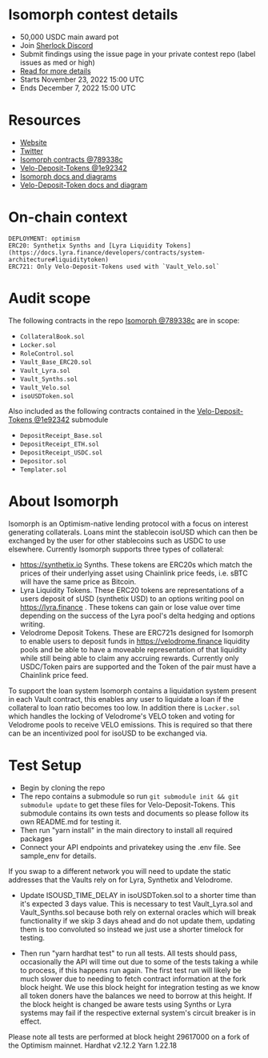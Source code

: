 # Isomorph contest details

- 50,000 USDC main award pot
- Join [Sherlock Discord](https://discord.gg/MABEWyASkp)
- Submit findings using the issue page in your private contest repo (label issues as med or high)
- [Read for more details](https://docs.sherlock.xyz/audits/watsons)
- Starts November 23, 2022 15:00 UTC
- Ends December 7, 2022 15:00 UTC

# Resources

- [Website](https://isomorph.loans/)
- [Twitter](https://twitter.com/IsomorphLoans)
- [Isomorph contracts @789338c](https://github.com/kree-dotcom/isomorph/tree/789338c8979ab75b8187781a2500908bb26dcdea)
- [Velo-Deposit-Tokens @1e92342](https://github.com/kree-dotcom/Velo-Deposit-Tokens/tree/1e9234236a8ff708d67343bc54f93af5bb584e06)
- [Isomorph docs and diagrams](https://github.com/kree-dotcom/isomorph/docs)
- [Velo-Deposit-Token docs and diagram](https://github.com/kree-dotcom/Velo-Deposit-Tokens/tree/1e9234236a8ff708d67343bc54f93af5bb584e06/docs)

# On-chain context

```
DEPLOYMENT: optimism
ERC20: Synthetix Synths and [Lyra Liquidity Tokens](https://docs.lyra.finance/developers/contracts/system-architecture#liquiditytoken)
ERC721: Only Velo-Deposit-Tokens used with `Vault_Velo.sol`
```

# Audit scope
The following contracts in the repo [Isomorph @789338c](https://github.com/kree-dotcom/isomorph/tree/789338c8979ab75b8187781a2500908bb26dcdea) are in scope:

- `CollateralBook.sol`
- `Locker.sol`
- `RoleControl.sol`
- `Vault_Base_ERC20.sol`
- `Vault_Lyra.sol`
- `Vault_Synths.sol`
- `Vault_Velo.sol`
- `isoUSDToken.sol`

Also included as the following contracts contained in the [Velo-Deposit-Tokens @1e92342](https://github.com/kree-dotcom/Velo-Deposit-Tokens/tree/1e9234236a8ff708d67343bc54f93af5bb584e06) submodule

- `DepositReceipt_Base.sol`
- `DepositReceipt_ETH.sol`
- `DepositReceipt_USDC.sol`
- `Depositor.sol`
- `Templater.sol`


# About Isomorph

Isomorph is an Optimism-native lending protocol with a focus on interest generating collaterals. Loans mint the stablecoin isoUSD which can then be exchanged by the user for other stablecoins such as USDC to use elsewhere. 
Currently Isomorph supports three types of collateral:
- https://synthetix.io Synths. These tokens are ERC20s which match the prices of their underlying asset using Chainlink price feeds, i.e. sBTC will have the same price as Bitcoin. 
- Lyra Liquidity Tokens. These ERC20 tokens are representations of a users deposit of sUSD (synthetix USD) to an options writing pool on https://lyra.finance . These tokens can gain or lose value over time depending on the success of the Lyra pool's delta hedging and options writing. 
- Velodrome Deposit Tokens. These are ERC721s designed for Isomorph to enable users to deposit funds in https://velodrome.finance  liquidity pools and be able to have a moveable representation of that liquidity while still being able to claim any accruing rewards. Currently only USDC/Token pairs are supported and the Token of the pair must have a Chainlink price feed.

To support the loan system Isomorph contains a liquidation system present in each Vault contract, this enables any user to liquidate a loan if the collateral to loan ratio becomes too low. In addition there is `Locker.sol` which handles the locking of Velodrome's VELO token and voting for Velodrome pools to receive VELO emissions. This is required so that there can be an incentivized pool for isoUSD to be exchanged via.  

# Test Setup

- Begin by cloning the repo
- The repo contains a submodule so run `git submodule init && git submodule update` to get these files for Velo-Deposit-Tokens. This submodule contains its own tests and documents so please follow its own README.md for testing it.
- Then run "yarn install" in the main directory to install all required packages
- Connect your API endpoints and privatekey using the .env file. See sample_env for details.

If you swap to a different network you will need to update the static addresses that the Vaults rely on for Lyra, Synthetix and Velodrome. 

- Update ISOUSD_TIME_DELAY in isoUSDToken.sol to a shorter time than it's expected 3 days value.  This is necessary to test Vault_Lyra.sol and Vault_Synths.sol because both rely on external oracles which will break functionality if we skip 3 days ahead and do not update them, updating them is too convoluted so instead we just use a shorter timelock for testing.

- Then run "yarn hardhat test" to run all tests. All tests should pass, occasionally the API will time out due to some of the tests taking a while to process, if this happens run again. The first test run will likely be much slower due to needing to fetch contract information at the fork block height. We use this block height for integration testing as we know all token doners have the balances we need to borrow at this height. If the block height is changed be aware tests using Synths or Lyra systems may fail if the respective external system's circuit breaker is in effect.

Please note all tests are performed at block height 29617000 on a fork of the Optimism mainnet. 
Hardhat v2.12.2
Yarn 1.22.18


